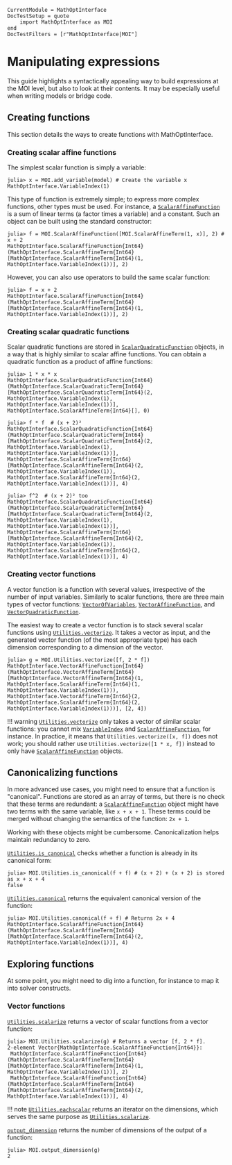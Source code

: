 ```@meta
CurrentModule = MathOptInterface
DocTestSetup = quote
    import MathOptInterface as MOI
end
DocTestFilters = [r"MathOptInterface|MOI"]
```

# Manipulating expressions

This guide highlights a syntactically appealing way to build expressions at the
MOI level, but also to look at their contents. It may be especially useful
when writing models or bridge code.

## Creating functions

This section details the ways to create functions with MathOptInterface.

### Creating scalar affine functions

The simplest scalar function is simply a variable:

```jldoctest expr; setup=:(model = MOI.Utilities.CachingOptimizer(MOI.Utilities.Model{Float64}(), MOI.Utilities.AUTOMATIC); )
julia> x = MOI.add_variable(model) # Create the variable x
MathOptInterface.VariableIndex(1)
```

This type of function is extremely simple; to express more complex functions,
other types must be used. For instance, a [`ScalarAffineFunction`](@ref) is a
sum of linear terms (a factor times a variable) and a constant. Such an object
can be built using the standard constructor:

```jldoctest expr
julia> f = MOI.ScalarAffineFunction([MOI.ScalarAffineTerm(1, x)], 2) # x + 2
MathOptInterface.ScalarAffineFunction{Int64}(MathOptInterface.ScalarAffineTerm{Int64}[MathOptInterface.ScalarAffineTerm{Int64}(1, MathOptInterface.VariableIndex(1))], 2)
```

However, you can also use operators to build the same scalar function:

```jldoctest expr
julia> f = x + 2
MathOptInterface.ScalarAffineFunction{Int64}(MathOptInterface.ScalarAffineTerm{Int64}[MathOptInterface.ScalarAffineTerm{Int64}(1, MathOptInterface.VariableIndex(1))], 2)
```

### Creating scalar quadratic functions

Scalar quadratic functions are stored in [`ScalarQuadraticFunction`](@ref)
objects, in a way that is highly similar to scalar affine functions. You can
obtain a quadratic function as a product of affine functions:

```jldoctest expr
julia> 1 * x * x
MathOptInterface.ScalarQuadraticFunction{Int64}(MathOptInterface.ScalarQuadraticTerm{Int64}[MathOptInterface.ScalarQuadraticTerm{Int64}(2, MathOptInterface.VariableIndex(1), MathOptInterface.VariableIndex(1))], MathOptInterface.ScalarAffineTerm{Int64}[], 0)

julia> f * f  # (x + 2)²
MathOptInterface.ScalarQuadraticFunction{Int64}(MathOptInterface.ScalarQuadraticTerm{Int64}[MathOptInterface.ScalarQuadraticTerm{Int64}(2, MathOptInterface.VariableIndex(1), MathOptInterface.VariableIndex(1))], MathOptInterface.ScalarAffineTerm{Int64}[MathOptInterface.ScalarAffineTerm{Int64}(2, MathOptInterface.VariableIndex(1)), MathOptInterface.ScalarAffineTerm{Int64}(2, MathOptInterface.VariableIndex(1))], 4)

julia> f^2  # (x + 2)² too
MathOptInterface.ScalarQuadraticFunction{Int64}(MathOptInterface.ScalarQuadraticTerm{Int64}[MathOptInterface.ScalarQuadraticTerm{Int64}(2, MathOptInterface.VariableIndex(1), MathOptInterface.VariableIndex(1))], MathOptInterface.ScalarAffineTerm{Int64}[MathOptInterface.ScalarAffineTerm{Int64}(2, MathOptInterface.VariableIndex(1)), MathOptInterface.ScalarAffineTerm{Int64}(2, MathOptInterface.VariableIndex(1))], 4)
```

### Creating vector functions

A vector function is a function with several values, irrespective of the number
of input variables. Similarly to scalar functions, there are three main types
of vector functions: [`VectorOfVariables`](@ref),
[`VectorAffineFunction`](@ref), and [`VectorQuadraticFunction`](@ref).

The easiest way to create a vector function is to stack several scalar
functions using [`Utilities.vectorize`](@ref). It takes a vector as input,
and the generated vector function (of the most appropriate type) has each
dimension corresponding to a dimension of the vector.

```jldoctest expr
julia> g = MOI.Utilities.vectorize([f, 2 * f])
MathOptInterface.VectorAffineFunction{Int64}(MathOptInterface.VectorAffineTerm{Int64}[MathOptInterface.VectorAffineTerm{Int64}(1, MathOptInterface.ScalarAffineTerm{Int64}(1, MathOptInterface.VariableIndex(1))), MathOptInterface.VectorAffineTerm{Int64}(2, MathOptInterface.ScalarAffineTerm{Int64}(2, MathOptInterface.VariableIndex(1)))], [2, 4])
```

!!! warning
    [`Utilities.vectorize`](@ref) only takes a vector of similar scalar
    functions: you cannot mix [`VariableIndex`](@ref) and
    [`ScalarAffineFunction`](@ref), for instance. In practice, it means that
    `Utilities.vectorize([x, f])` does not work; you should rather use
    `Utilities.vectorize([1 * x, f])` instead to only have
    [`ScalarAffineFunction`](@ref) objects.

## Canonicalizing functions

In more advanced use cases, you might need to ensure that a function is
"canonical". Functions are stored as an array of terms, but there is no check
that these terms are redundant: a [`ScalarAffineFunction`](@ref) object might
have two terms with the same variable, like `x + x + 1`. These terms could be
merged without changing the semantics of the function: `2x + 1`.

Working with these objects might be cumbersome. Canonicalization helps maintain
redundancy to zero.

[`Utilities.is_canonical`](@ref) checks whether a function is already in its
canonical form:

```jldoctest expr
julia> MOI.Utilities.is_canonical(f + f) # (x + 2) + (x + 2) is stored as x + x + 4
false
```

[`Utilities.canonical`](@ref) returns the equivalent canonical version of the
function:

```jldoctest expr
julia> MOI.Utilities.canonical(f + f) # Returns 2x + 4
MathOptInterface.ScalarAffineFunction{Int64}(MathOptInterface.ScalarAffineTerm{Int64}[MathOptInterface.ScalarAffineTerm{Int64}(2, MathOptInterface.VariableIndex(1))], 4)
```

## Exploring functions

At some point, you might need to dig into a function, for instance to map it
into solver constructs.

### Vector functions

[`Utilities.scalarize`](@ref) returns a vector of scalar functions from a
vector function:

```jldoctest expr
julia> MOI.Utilities.scalarize(g) # Returns a vector [f, 2 * f].
2-element Vector{MathOptInterface.ScalarAffineFunction{Int64}}:
 MathOptInterface.ScalarAffineFunction{Int64}(MathOptInterface.ScalarAffineTerm{Int64}[MathOptInterface.ScalarAffineTerm{Int64}(1, MathOptInterface.VariableIndex(1))], 2)
 MathOptInterface.ScalarAffineFunction{Int64}(MathOptInterface.ScalarAffineTerm{Int64}[MathOptInterface.ScalarAffineTerm{Int64}(2, MathOptInterface.VariableIndex(1))], 4)
```

!!! note
    [`Utilities.eachscalar`](@ref) returns an iterator on the dimensions, which
    serves the same purpose as [`Utilities.scalarize`](@ref).

[`output_dimension`](@ref) returns the number of dimensions of the
output of a function:

```jldoctest expr
julia> MOI.output_dimension(g)
2
```
